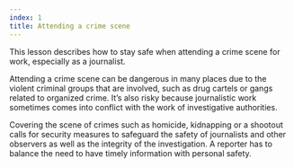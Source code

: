 ```yaml
---
index: 1
title: Attending a crime scene
---
```

This lesson describes how to stay safe when attending a crime scene for work, especially as a journalist.  

Attending a crime scene can be dangerous in many places due to the violent criminal groups that are involved, such as drug cartels or gangs related to organized crime. It’s also risky because journalistic work sometimes comes into conflict with the work of investigative authorities. 

Covering the scene of crimes such as homicide, kidnapping or a shootout calls for security measures to safeguard the safety of journalists and other observers as well as the integrity of the investigation. A reporter has to balance the need to have timely information with personal safety.